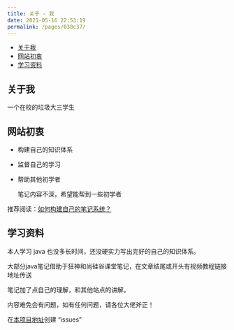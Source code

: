 ```yaml
---
title: 关于 - 我
date: 2021-05-16 22:53:19
permalink: /pages/038c37/
---
```


<!-- START doctoc generated TOC please keep comment here to allow auto update -->
<!-- DON'T EDIT THIS SECTION, INSTEAD RE-RUN doctoc TO UPDATE -->


- [关于我](#%E5%85%B3%E4%BA%8E%E6%88%91)
- [网站初衷](#%E7%BD%91%E7%AB%99%E5%88%9D%E8%A1%B7)
- [学习资料](#%E5%AD%A6%E4%B9%A0%E8%B5%84%E6%96%99)

<!-- END doctoc generated TOC please keep comment here to allow auto update -->

## 关于我



一个在校的垃圾大三学生



##  网站初衷



- 构建自己的知识体系

- 监督自己的学习

- 帮助其他初学者

  笔记内容不深，希望能帮到一些初学者



推荐阅读：[如何构建自己的笔记系统？](https://www.zhihu.com/question/23427617/answer/1445129874)

## 学习资料



本人学习 java 也没多长时间，还没硬实力写出完好的自己的知识体系。

大部分java笔记借助于狂神和尚硅谷课堂笔记，在文章结尾或开头有视频教程链接地址传送

笔记加了点自己的理解，和其他站点的讲解。

内容难免会有问题，如有任何问题，请各位大佬斧正！

在[本项目地址](https://github.com/oddfar/notes)创建 “issues” 

